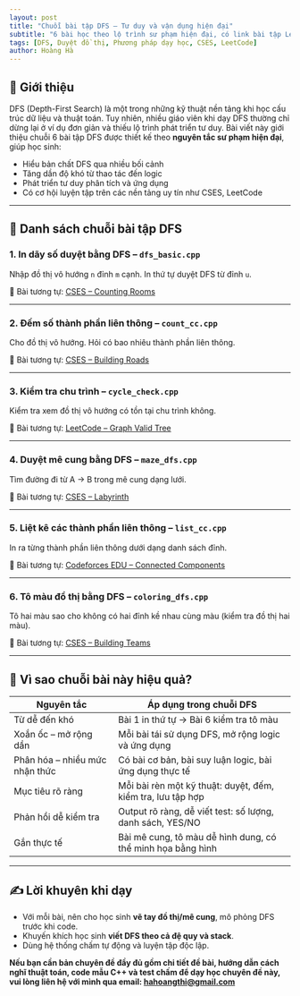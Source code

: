 ```yaml
---
layout: post
title: "Chuỗi bài tập DFS – Tư duy và vận dụng hiện đại"
subtitle: "6 bài học theo lộ trình sư phạm hiện đại, có link bài tập LeetCode và CSES"
tags: [DFS, Duyệt đồ thị, Phương pháp dạy học, CSES, LeetCode]
author: Hoàng Hà
---
```


## 📘 Giới thiệu

DFS (Depth-First Search) là một trong những kỹ thuật nền tảng khi học cấu trúc dữ liệu và thuật toán. Tuy nhiên, nhiều giáo viên khi dạy DFS thường chỉ dừng lại ở ví dụ đơn giản và thiếu lộ trình phát triển tư duy. Bài viết này giới thiệu chuỗi 6 bài tập DFS được thiết kế theo **nguyên tắc sư phạm hiện đại**, giúp học sinh:

- Hiểu bản chất DFS qua nhiều bối cảnh
- Tăng dần độ khó từ thao tác đến logic
- Phát triển tư duy phân tích và ứng dụng
- Có cơ hội luyện tập trên các nền tảng uy tín như CSES, LeetCode

---

## 🔢 Danh sách chuỗi bài tập DFS

### 1. **In dãy số duyệt bằng DFS – `dfs_basic.cpp`**  
Nhập đồ thị vô hướng `n` đỉnh `m` cạnh. In thứ tự duyệt DFS từ đỉnh `u`.

🔗 Bài tương tự: [CSES – Counting Rooms](https://cses.fi/problemset/task/1192)

---

### 2. **Đếm số thành phần liên thông – `count_cc.cpp`**  
Cho đồ thị vô hướng. Hỏi có bao nhiêu thành phần liên thông.

🔗 Bài tương tự: [CSES – Building Roads](https://cses.fi/problemset/task/1666)

---

### 3. **Kiểm tra chu trình – `cycle_check.cpp`**  
Kiểm tra xem đồ thị vô hướng có tồn tại chu trình không.

🔗 Bài tương tự: [LeetCode – Graph Valid Tree](https://leetcode.com/problems/graph-valid-tree/)

---

### 4. **Duyệt mê cung bằng DFS – `maze_dfs.cpp`**  
Tìm đường đi từ A → B trong mê cung dạng lưới.

🔗 Bài tương tự: [CSES – Labyrinth](https://cses.fi/problemset/task/1193)

---

### 5. **Liệt kê các thành phần liên thông – `list_cc.cpp`**  
In ra từng thành phần liên thông dưới dạng danh sách đỉnh.

🔗 Bài tương tự: [Codeforces EDU – Connected Components](https://codeforces.com/edu/course/2/lesson/5/1/practice/contest/279634/problem/A)

---

### 6. **Tô màu đồ thị bằng DFS – `coloring_dfs.cpp`**  
Tô hai màu sao cho không có hai đỉnh kề nhau cùng màu (kiểm tra đồ thị hai màu).

🔗 Bài tương tự: [CSES – Building Teams](https://cses.fi/problemset/task/1668)

---

## 🧠 Vì sao chuỗi bài này hiệu quả?

| Nguyên tắc                     | Áp dụng trong chuỗi DFS                                      |
|-------------------------------|---------------------------------------------------------------|
| Từ dễ đến khó                 | Bài 1 in thứ tự → Bài 6 kiểm tra tô màu                      |
| Xoắn ốc – mở rộng dần         | Mỗi bài tái sử dụng DFS, mở rộng logic và ứng dụng           |
| Phân hóa – nhiều mức nhận thức| Có bài cơ bản, bài suy luận logic, bài ứng dụng thực tế      |
| Mục tiêu rõ ràng              | Mỗi bài rèn một kỹ thuật: duyệt, đếm, kiểm tra, lưu tập hợp  |
| Phản hồi dễ kiểm tra          | Output rõ ràng, dễ viết test: số lượng, danh sách, YES/NO    |
| Gắn thực tế                   | Bài mê cung, tô màu dễ hình dung, có thể minh họa bằng hình  |

---

## ✍️ Lời khuyên khi dạy

- Với mỗi bài, nên cho học sinh **vẽ tay đồ thị/mê cung**, mô phỏng DFS trước khi code.
- Khuyến khích học sinh **viết DFS theo cả đệ quy và stack**.
- Dùng hệ thống chấm tự động và luyện tập độc lập.

**Nếu bạn cần bản chuyên đề đầy đủ gồm chi tiết đề bài, hướng dẫn cách nghĩ thuật toán, code mẫu C++ và test chấm để dạy học chuyên đề này, vui lòng liên hệ với mình qua email: hahoangthi@gmail.com**


